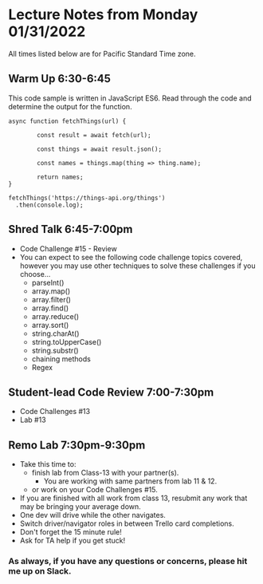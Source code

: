 # Lecture Notes from Monday 01/31/2022
All times listed below are for Pacific Standard Time zone.

## Warm Up 6:30-6:45
This code sample is written in JavaScript ES6. Read through the code and determine the output for the function.

```
async function fetchThings(url) {

		const result = await fetch(url);
    
		const things = await result.json();
		
		const names = things.map(thing => thing.name);
		
		return names;
}

fetchThings('https://things-api.org/things')
  .then(console.log);
```

## Shred Talk 6:45-7:00pm
- Code Challenge #15 - Review
- You can expect to see the following code challenge topics covered, however you may use other techniques to solve these challenges if you choose...
  - parseInt()
  - array.map()
  - array.filter()
  - array.find()
  - array.reduce()
  - array.sort()
  - string.charAt()
  - string.toUpperCase()
  - string.substr()
  - chaining methods
  - Regex

## Student-lead Code Review 7:00-7:30pm
- Code Challenges #13
- Lab #13

## Remo Lab 7:30pm-9:30pm
- Take this time to:
  - finish lab from Class-13 with your partner(s).
    - You are working with same partners from lab 11 & 12.
  - or work on your Code Challenges #15.
- If you are finished with all work from class 13, resubmit any work that may be bringing your average down.
- One dev will drive while the other navigates. 
- Switch driver/navigator roles in between Trello card completions. 
- Don't forget the 15 minute rule!
- Ask for TA help if you get stuck!

### As always, if you have any questions or concerns, please hit me up on Slack.
